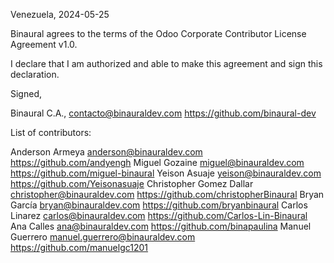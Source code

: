 Venezuela, 2024-05-25

Binaural agrees to the terms of the Odoo Corporate Contributor License
Agreement v1.0.

I declare that I am authorized and able to make this agreement and sign this
declaration.

Signed,

Binaural C.A., contacto@binauraldev.com https://github.com/binaural-dev

List of contributors:

Anderson Armeya anderson@binauraldev.com https://github.com/andyengh
Miguel Gozaine miguel@binauraldev.com https://github.com/miguel-binaural
Yeison Asuaje yeison@binauraldev.com https://github.com/Yeisonasuaje
Christopher Gomez Dallar christopher@binauraldev.com https://github.com/christopherBinaural
Bryan García bryan@binauraldev.com https://github.com/bryanbinaural
Carlos Linarez carlos@binauraldev.com https://github.com/Carlos-Lin-Binaural
Ana Calles ana@binauraldev.com https://github.com/binapaulina
Manuel Guerrero manuel.guerrero@binauraldev.com https://github.com/manuelgc1201
